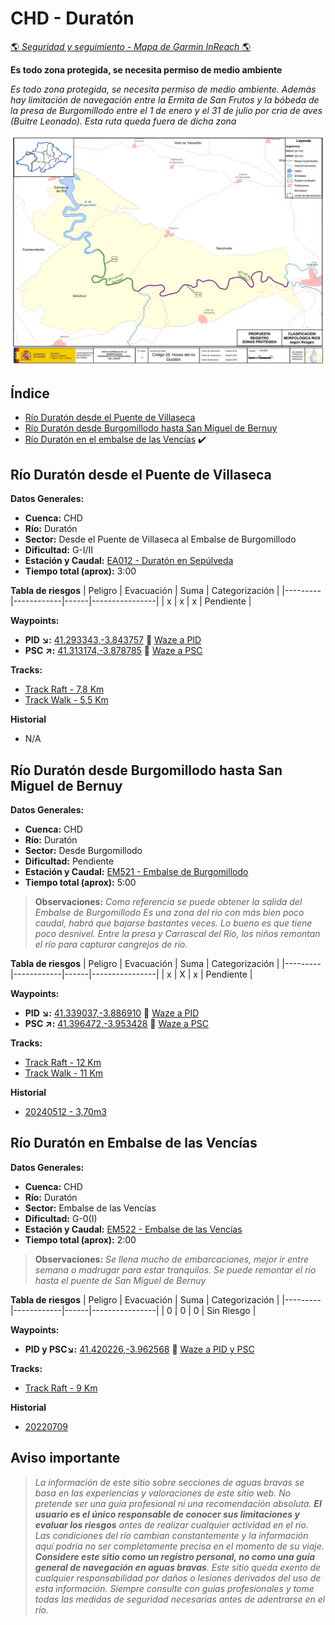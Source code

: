 # CHD - Duratón
[:earth_americas: *Seguridad y seguimiento - Mapa de Garmin InReach* :earth_americas:](https://share.garmin.com/gpalacios82)

**Es todo zona protegida, se necesita permiso de medio ambiente**

*Es todo zona protegida, se necesita permiso de medio ambiente. Además hay limitación de navegación entre la Ermita de San Frutos y la bóbeda de la presa de Burgomillodo entre el 1 de enero y el 31 de julio por cria de aves (Buitre Leonado). Esta ruta queda fuera de dicha zona*


![](../misc/images/CHD-DuratonProtegido.jpg)

## Índice
* [Río Duratón desde el Puente de Villaseca](./CHD-Duraton.md#río-duratón-desde-el-puente-de-villaseca)
* [Río Duratón desde Burgomillodo hasta San Miguel de Bernuy](./CHD-Duraton.md#río-duratón-desde-burgomillodo-hasta-san-miguel-de-bernuy)
* [Río Duratón en el embalse de las Vencías](./CHD-Duraton.md#río-duratón-en-embalse-de-las-vencías) :heavy_check_mark:

## Río Duratón desde el Puente de Villaseca

**Datos Generales:**
* **Cuenca:** CHD
* **Río:** Duratón
* **Sector:** Desde el Puente de Villaseca al Embalse de Burgomillodo
* **Dificultad:** G-I/II
* **Estación y Caudal:** [EA012 - Duratón en Sepúlveda](https://www.saihduero.es/risr/EA012)
* **Tiempo total (aprox):** 3:00

**Tabla de riesgos**
| Peligro | Evacuación | Suma | Categorización |
|---------|------------|------|----------------|
|    x    |     x      |   x  |   Pendiente    |

**Waypoints:**
* **PID :arrow_lower_right::** [41.293343,-3.843757](https://maps.app.goo.gl/hN2zrVQtpRoeggfC6) :car: [Waze a PID](https://waze.com/?ll=41.293343,-3.843757&navigate=yes)
* **PSC :arrow_upper_right::** [41.313174,-3.878785](https://maps.app.goo.gl/4XggUTaRQmpGB2Py7) :car: [Waze a PSC](https://waze.com/?ll=41.313174,-3.878785&navigate=yes)

**Tracks:**
* [Track Raft - 7,8 Km](https://connect.garmin.com/modern/course/130324061)
* [Track Walk - 5,5 Km](https://connect.garmin.com/modern/course/262529052)

**Historial**
* N/A

## Río Duratón desde Burgomillodo hasta San Miguel de Bernuy

**Datos Generales:**
* **Cuenca:** CHD
* **Río:** Duratón
* **Sector:** Desde Burgomillodo
* **Dificultad:** Pendiente
* **Estación y Caudal:** [EM521 - Embalse de Burgomillodo](https://www.saihduero.es/risr/EM521)
* **Tiempo total (aprox):** 5:00

>**Observaciones:**
*Como referencia se puede obtener la salida del Embalse de Burgomillodo
Es una zona del rio con más bien poco caudal, habrá que bajarse bastantes veces. Lo bueno es que tiene poco desnivel. Entre la presa y Carrascal del Río, los niños remontan el río para capturar cangrejos de río.*

**Tabla de riesgos**
| Peligro | Evacuación | Suma | Categorización |
|---------|------------|------|----------------|
|    x    |     X      |   x  |   Pendiente    |

**Waypoints:**
* **PID :arrow_lower_right::** [41.339037,-3.886910](https://maps.app.goo.gl/bkdvbSF11tiHVSyK9) :car: [Waze a PID](https://waze.com/?ll=41.339037,-3.886910&navigate=yes)
* **PSC :arrow_upper_right::** [41.396472,-3.953428](https://maps.app.goo.gl/u4QagSynDJoNFADr9) :car: [Waze a PSC](https://waze.com/?ll=41.396472,-3.953428&navigate=yes)

**Tracks:**
* [Track Raft - 12 Km](https://connect.garmin.com/modern/course/263056749)
* [Track Walk - 11 Km](https://connect.garmin.com/modern/course/263056101)

**Historial**
* [20240512 - 3,70m3](https://connect.garmin.com/modern/activity/15352976327/3)


## Río Duratón en Embalse de las Vencías

**Datos Generales:**
* **Cuenca:** CHD
* **Río:** Duratón
* **Sector:** Embalse de las Vencías
* **Dificultad:** G-0(I)
* **Estación y Caudal:** [EM522 - Embalse de las Vencías](https://www.saihduero.es/risr/EM522)
* **Tiempo total (aprox):** 2:00

>**Observaciones:**
*Se llena mucho de embarcaciones, mejor ir entre semana o madrugar para estar tranquilos. Se puede remontar el río hasta el puente de San Miguel de Bernuy*

**Tabla de riesgos**
| Peligro | Evacuación | Suma | Categorización |
|---------|------------|------|----------------|
|    0    |     0      |   0  |   Sin Riesgo    |

**Waypoints:**
* **PID y PSC:arrow_lower_right::** [41.420226,-3.962568](https://maps.app.goo.gl/eYwUtSYpNNAKTeps8) :car: [Waze a PID y PSC](https://waze.com/?ll=41.420226,-3.962568&navigate=yes)

**Tracks:**
* [Track Raft - 9 Km](https://connect.garmin.com/modern/course/263067847)

**Historial**
* [20220709](https://connect.garmin.com/modern/activity/9169257606)


## Aviso importante
>*La información de este sitio sobre secciones de aguas bravas se basa en las experiencias y valoraciones de este sitio web. No pretende ser una guía profesional ni una recomendación absoluta. **El usuario es el único responsable de conocer sus limitaciones y evaluar los riesgos** antes de realizar cualquier actividad en el río. Las condiciones del río cambian constantemente y la información aquí podría no ser completamente precisa en el momento de su viaje. **Considere este sitio como un registro personal, no como una guía general de navegación en aguas bravas**. Este sitio queda exento de cualquier responsabilidad por daños o lesiones derivados del uso de esta información. Siempre consulte con guías profesionales y tome todas las medidas de seguridad necesarias antes de adentrarse en el río.*